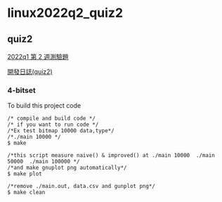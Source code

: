 # linux2022q2_quiz2


## quiz2
[2022q1 第 2 週測驗題](https://hackmd.io/@sysprog/linux2022-quiz2)

[開發日誌(quiz2)](https://hackmd.io/@blue76815/2022q1-quiz2)

### 4-bitset 
To build this project code
```
/* compile and build code */
/* if you want to run code */
/*Ex test bitmap 10000 data,type*/
/*./main 10000 */
$ make

/*this script measure naive() & improved() at ./main 10000  ./main 50000  ./main 100000 */
/*and make gnuplot png automatically*/
$ make plot 

/*remove ./main.out, data.csv and gunplot png*/
$ make clean
```
